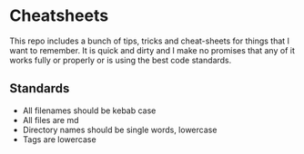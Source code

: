 # Cheatsheets

This repo includes a bunch of tips, tricks and cheat-sheets for things that I want to remember. It is quick and dirty and I make no promises that any of it works fully or properly or is using the best code  standards.

## Standards

* All filenames should be kebab case
* All files are md
* Directory names should be single words, lowercase
* Tags are lowercase
